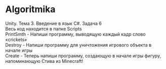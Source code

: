 # Algoritmika
Unity. Тема 3. Введение в язык C#. Задача 6
 <br/>
Весь код находится в папке Scripts  <br/>
PrintSmth - Напиши программу, выводящую каждый кадр слово «crickets»  <br/>
Destroy - Напиши программу для уничтожения игрового объекта в начале игры  <br/>
Create - Теперь напиши программу, создающую в начале игры фигуру, напоминающую Стива из Minecraft!
